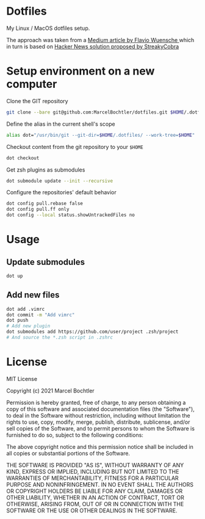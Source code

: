Dotfiles
========
My Linux / MacOS dotfiles setup.

The approach was taken from a [Medium article by Flavio Wuensche
](https://medium.com/toutsbrasil/how-to-manage-your-dotfiles-with-git-f7aeed8adf8b) which in turn is based on [Hacker News solution proposed by StreakyCobra](https://news.ycombinator.com/item?id=11070797)

# Setup environment on a new computer
Clone the GIT repository
```bash
git clone --bare git@github.com:MarcelBochtler/dotfiles.git $HOME/.dotfiles
```

Define the alias in the current shell's scope
```bash
alias dot="/usr/bin/git --git-dir=$HOME/.dotfiles/ --work-tree=$HOME"
```
Checkout content from the git repository to your `$HOME`
```bash
dot checkout
```

Get zsh plugins as submodules
```bash
dot submodule update --init --recursive
```

Configure the repositories' default behavior
```bash
dot config pull.rebase false
dot config pull.ff only
dot config --local status.showUntrackedFiles no
```

# Usage
## Update submodules
```bash
dot up
```

## Add new files
```bash
dot add .vimrc
dot commit -m "Add vimrc"
dot push
# Add new plugin
dot submodules add https://github.com/user/project .zsh/project
# And source the *.zsh script in .zshrc
```

# License
MIT License

Copyright (c) 2021 Marcel Bochtler

Permission is hereby granted, free of charge, to any person obtaining a copy
of this software and associated documentation files (the "Software"), to deal
in the Software without restriction, including without limitation the rights
to use, copy, modify, merge, publish, distribute, sublicense, and/or sell
copies of the Software, and to permit persons to whom the Software is
furnished to do so, subject to the following conditions:

The above copyright notice and this permission notice shall be included in all
copies or substantial portions of the Software.

THE SOFTWARE IS PROVIDED "AS IS", WITHOUT WARRANTY OF ANY KIND, EXPRESS OR
IMPLIED, INCLUDING BUT NOT LIMITED TO THE WARRANTIES OF MERCHANTABILITY,
FITNESS FOR A PARTICULAR PURPOSE AND NONINFRINGEMENT. IN NO EVENT SHALL THE
AUTHORS OR COPYRIGHT HOLDERS BE LIABLE FOR ANY CLAIM, DAMAGES OR OTHER
LIABILITY, WHETHER IN AN ACTION OF CONTRACT, TORT OR OTHERWISE, ARISING FROM,
OUT OF OR IN CONNECTION WITH THE SOFTWARE OR THE USE OR OTHER DEALINGS IN THE
SOFTWARE.